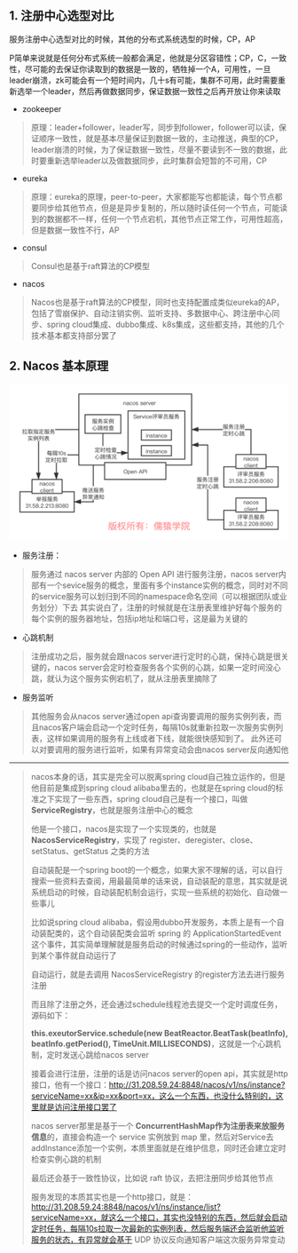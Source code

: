 ## 1. 注册中心选型对比

服务注册中心选型对比的时候，其他的分布式系统选型的时候，CP，AP

P简单来说就是任何分布式系统一般都会满足，他就是分区容错性；CP，C，一致性，尽可能的去保证你读取到的数据是一致的，牺牲掉一个A，可用性，一旦leader崩溃，zk可能会有一个短时间内，几十s有可能，集群不可用，此时需要重新选举一个leader，然后再做数据同步，保证数据一致性之后再开放让你来读取

- zookeeper

> 原理：leader+follower，leader写，同步到follower，follower可以读，保证顺序一致性，就是基本尽量保证到数据一致的，主动推送，典型的CP，leader崩溃的时候，为了保证数据一致性，尽量不要读到不一致的数据，此时要重新选举leader以及做数据同步，此时集群会短暂的不可用，CP



- eureka

> 原理：eureka的原理，peer-to-peer，大家都能写也都能读，每个节点都要同步给其他节点，但是是异步复制的，所以随时读任何一个节点，可能读到的数据都不一样，任何一个节点宕机，其他节点正常工作，可用性超高，但是数据一致性不行，AP



- consul

> Consul也是基于raft算法的CP模型



- nacos

> Nacos也是基于raft算法的CP模型，同时也支持配置成类似eureka的AP，包括了雪崩保护、自动注销实例、监听支持、多数据中心、跨注册中心同步、spring cloud集成、dubbo集成、k8s集成，这些都支持，其他的几个技术基本都支持部分罢了



## 2. Nacos 基本原理

![nacos架构原理](imgs/Nacos架构原理.png)

- 服务注册：

> 服务通过 nacos server 内部的 Open API 进行服务注册，nacos server内部有一个sevice服务的概念，里面有多个instance实例的概念，同时对不同的service服务可以划归到不同的namespace命名空间（可以根据团队或业务划分）下去
> 其实说白了，注册的时候就是在注册表里维护好每个服务的每个实例的服务器地址，包括ip地址和端口号，这是最为关键的

- 心跳机制

> 注册成功之后，服务就会跟nacos server进行定时的心跳，保持心跳是很关键的，nacos server会定时检查服务各个实例的心跳，如果一定时间没心跳，就认为这个服务实例宕机了，就从注册表里摘除了

- 服务监听

> 其他服务会从nacos server通过open api查询要调用的服务实例列表，而且nacos客户端会启动一个定时任务，每隔10s就重新拉取一次服务实例列表，这样如果调用的服务有上线或者下线，就能很快感知到了。
> 此外还可以对要调用的服务进行监听，如果有异常变动会由nacos server反向通知他



---

> nacos本身的话，其实是完全可以脱离spring cloud自己独立运作的，但是他目前是集成到spring cloud alibaba里去的，也就是在spring cloud的标准之下实现了一些东西，spring cloud自己是有一个接口，叫做 **ServiceRegistry**，也就是服务注册中心的概念
>
> 他是一个接口，nacos是实现了一个实现类的，也就是 **NacosServiceRegistry**，实现了 register、deregister、close、setStatus、getStatus 之类的方法
>
> 自动装配是一个spring boot的一个概念，如果大家不理解的话，可以自行搜索一些资料去查阅，用最最简单的话来说，自动装配的意思，其实就是说系统启动的时候，自动装配机制会运行，实现一些系统的初始化、自动做一些事儿
>
> 比如说spring cloud alibaba，假设用dubbo开发服务，本质上是有一个自动装配类的，这个自动装配类会监听 spring 的 ApplicationStartedEvent 这个事件，其实简单理解就是服务启动的时候通过spring的一些动作，监听到某个事件就自动运行了
>
> 自动运行，就是去调用 NacosServiceRegistry 的register方法去进行服务注册
>
> 而且除了注册之外，还会通过schedule线程池去提交一个定时调度任务，源码如下：
>
> **this.exeutorService.schedule(new BeatReactor.BeatTask(beatInfo), beatInfo.getPeriod(), TimeUnit.MILLISECONDS)**，这就是一个心跳机制，定时发送心跳给nacos server
>
> 接着会进行注册，注册的话是访问nacos server的open api，其实就是http接口，他有一个接口：http://31.208.59.24:8848/nacos/v1/ns/instance?serviceName=xx&ip=xx&port=xx，这么一个东西，也没什么特别的，这里就是访问注册接口罢了
>
> nacos server那里是基于一个 **ConcurrentHashMap作为注册表来放服务信息**的，直接会构造一个 service 实例放到 map 里，然后对Service去addInstance添加一个实例，本质里面就是在维护信息，同时还会建立定时检查实例心跳的机制
>
> 最后还会基于一致性协议，比如说 raft 协议，去把注册同步给其他节点
>
> 服务发现的本质其实也是一个http接口，就是：http://31.208.59.24:8848/nacos/v1/ns/instance/list?serviceName=xx，就这么一个接口，其实也没特别的东西，然后就会启动定时任务，每隔10s拉取一次最新的实例列表，然后服务端还会监听他监听服务的状态，有异常就会基于 UDP 协议反向通知客户端这次服务异常变动

